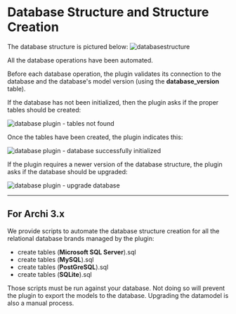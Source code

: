 # Database Structure and Structure Creation

The database structure is pictured below: 
![databasestructure](https://user-images.githubusercontent.com/9281982/39529276-8df409ca-4e26-11e8-9a82-dab483fe72c7.jpg)

All the database operations have been automated.

Before each database operation, the plugin validates its connection to the database and the database's model version (using the **database_version** table).

If the database has not been initialized, then the plugin asks if the proper tables should be created:

![database plugin - tables not found](https://user-images.githubusercontent.com/9281982/39530635-aecbe91c-4e29-11e8-8791-818b2b932bf2.png)

Once the tables have been created, the plugin indicates this:

![database plugin - database successfully initialized](https://user-images.githubusercontent.com/9281982/39530634-ae9f1676-4e29-11e8-929d-1ab4e68a8f94.png)

If the plugin requires a newer version of the database structure, the plugin asks if the database should be upgraded:

![database plugin - upgrade database](https://user-images.githubusercontent.com/9281982/39530991-739ed344-4e2a-11e8-9dc1-674ae08cbbd1.png)

---
## For Archi 3.x
We provide scripts to automate the database structure creation for all the relational database brands managed by the plugin: 
* create tables (**Microsoft SQL Server**).sql
* create tables (**MySQL**).sql
* create tables (**PostGreSQL**).sql
* create tables (**SQLite**).sql

Those scripts must be run against your database. Not doing so will prevent the plugin to export the models to the database. Upgrading the datamodel is also a manual process.